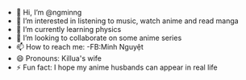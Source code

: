 - 👋 Hi, I’m @ngminng
- 👀 I’m interested in listening to music, watch anime and read manga
- 🌱 I’m currently learning physics
- 💞️ I’m looking to collaborate on some anime series
- 📫 How to reach me: -FB:Minh Nguyệt
- 😄 Pronouns: Killua's wife
- ⚡ Fun fact: I hope my anime husbands can appear in real life
<!---
ngminng/ngminng is a ✨ special ✨ repository because its `README.md` (this file) appears on your GitHub profile.
You can click the Preview link to take a look at your changes.
--->
